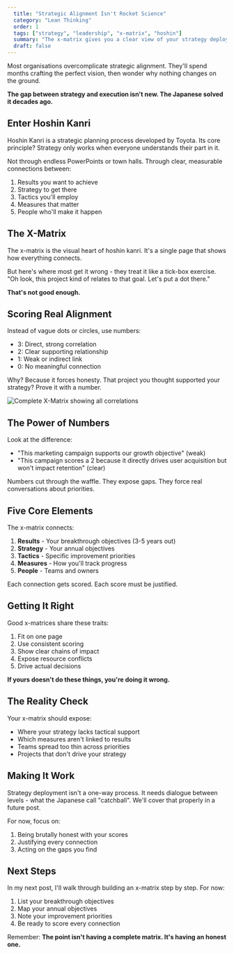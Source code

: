 ```yaml
---
  title: "Strategic Alignment Isn't Rocket Science"
  category: "Lean Thinking"
  order: 1
  tags: ["strategy", "leadership", "x-matrix", "hoshin"]
  summary: "The x-matrix gives you a clear view of your strategy deployment. Here's how to use it properly."
  draft: false
---
```


Most organisations overcomplicate strategic alignment. They'll spend months crafting the perfect vision, then wonder why nothing changes on the ground.

**The gap between strategy and execution isn't new. The Japanese solved it decades ago.**

## Enter Hoshin Kanri

Hoshin Kanri is a strategic planning process developed by Toyota. Its core principle? Strategy only works when everyone understands their part in it.

Not through endless PowerPoints or town halls. Through clear, measurable connections between:
1. Results you want to achieve
2. Strategy to get there
3. Tactics you'll employ
4. Measures that matter
5. People who'll make it happen

## The X-Matrix

The x-matrix is the visual heart of hoshin kanri. It's a single page that shows how everything connects.


But here's where most get it wrong - they treat it like a tick-box exercise. "Oh look, this project kind of relates to that goal. Let's put a dot there."

**That's not good enough.**

## Scoring Real Alignment

Instead of vague dots or circles, use numbers:
- 3: Direct, strong correlation
- 2: Clear supporting relationship
- 1: Weak or indirect link
- 0: No meaningful connection

Why? Because it forces honesty. That project you thought supported your strategy? Prove it with a number.

![Complete X-Matrix showing all correlations](/Dave-Huntley/blog/xmatrix/eight.png)

## The Power of Numbers

Look at the difference:
- "This marketing campaign supports our growth objective" (weak)
- "This campaign scores a 2 because it directly drives user acquisition but won't impact retention" (clear)

Numbers cut through the waffle. They expose gaps. They force real conversations about priorities.

## Five Core Elements

The x-matrix connects:

1. **Results** - Your breakthrough objectives (3-5 years out)
2. **Strategy** - Your annual objectives
3. **Tactics** - Specific improvement priorities
4. **Measures** - How you'll track progress
5. **People** - Teams and owners

Each connection gets scored. Each score must be justified.

## Getting It Right

Good x-matrices share these traits:
1. Fit on one page
2. Use consistent scoring
3. Show clear chains of impact
4. Expose resource conflicts
5. Drive actual decisions

**If yours doesn't do these things, you're doing it wrong.**

## The Reality Check

Your x-matrix should expose:
- Where your strategy lacks tactical support
- Which measures aren't linked to results
- Teams spread too thin across priorities
- Projects that don't drive your strategy

## Making It Work

Strategy deployment isn't a one-way process. It needs dialogue between levels - what the Japanese call "catchball". We'll cover that properly in a future post.

For now, focus on:
1. Being brutally honest with your scores
2. Justifying every connection
3. Acting on the gaps you find

## Next Steps

In my next post, I'll walk through building an x-matrix step by step. For now:
1. List your breakthrough objectives
2. Map your annual objectives
3. Note your improvement priorities
4. Be ready to score every connection

Remember: **The point isn't having a complete matrix. It's having an honest one.**